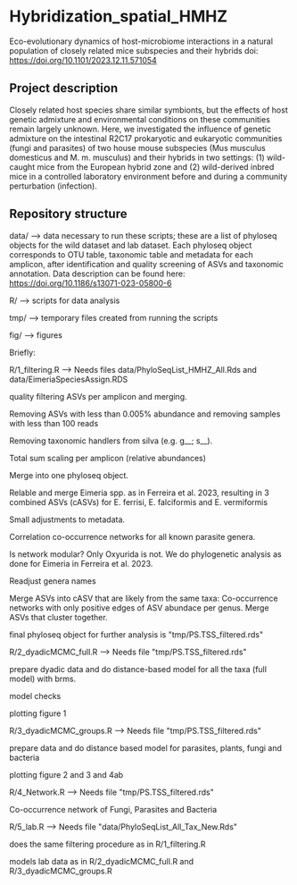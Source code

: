 # Hybridization_spatial_HMHZ
Eco-evolutionary dynamics of host-microbiome interactions in a natural population of closely related mice subspecies and their hybrids
doi: https://doi.org/10.1101/2023.12.11.571054 

## Project description
Closely related host species share similar symbionts, but the effects of host genetic admixture and environmental conditions on these communities remain largely unknown. Here, we investigated the influence of genetic admixture on the intestinal R2C17 prokaryotic and eukaryotic communities (fungi and parasites) of two house mouse subspecies (Mus musculus domesticus and M. m. musculus) and their hybrids in two settings: (1) wild-caught mice from the European hybrid zone and (2) wild-derived inbred mice in a controlled laboratory environment before and during a community perturbation (infection).

## Repository structure

data/ --> data necessary to run these scripts; these are a list of phyloseq objects for the wild dataset and lab dataset. Each phyloseq object corresponds to OTU table, taxonomic table and metadata for each amplicon, after identification and quality screening of ASVs and taxonomic annotation. Data description can be found here: https://doi.org/10.1186/s13071-023-05800-6

R/ --> scripts for data analysis

tmp/ --> temporary files created from running the scripts

fig/ --> figures

Briefly:

R/1_filtering.R --> Needs files data/PhyloSeqList_HMHZ_All.Rds and data/EimeriaSpeciesAssign.RDS

quality filtering ASVs per amplicon and merging.

Removing ASVs with less than 0.005% abundance and removing samples with less than 100 reads

Removing taxonomic handlers from silva (e.g. g__; s__).

Total sum scaling per amplicon (relative abundances)

Merge into one phyloseq object.

Relable and merge Eimeria spp. as in Ferreira et al. 2023, resulting in 3 combined ASVs (cASVs) for E. ferrisi, E. falciformis and E. vermiformis

Small adjustments to metadata.

Correlation co-occurrence networks for all known parasite genera.

Is network modular? Only Oxyurida is not. We do phylogenetic analysis as done for Eimeria in Ferreira et al. 2023.

Readjust genera names

Merge ASVs into cASV that are likely from the same taxa:
Co-occurrence networks with only positive edges of ASV abundace per genus. Merge ASVs that cluster together.

final phyloseq object for further analysis is "tmp/PS.TSS_filtered.rds"

R/2_dyadicMCMC_full.R --> Needs file "tmp/PS.TSS_filtered.rds"

prepare dyadic data and do distance-based model for all the taxa (full model) with brms.

model checks

plotting figure 1


R/3_dyadicMCMC_groups.R --> Needs file "tmp/PS.TSS_filtered.rds"

prepare data and do distance based model for parasites, plants, fungi and bacteria

plotting figure 2 and 3 and 4ab

R/4_Network.R --> Needs file "tmp/PS.TSS_filtered.rds"

Co-occurrence network of Fungi, Parasites and Bacteria

R/5_lab.R --> Needs file "data/PhyloSeqList_All_Tax_New.Rds"

does the same filtering procedure as in R/1_filtering.R

models lab data as in R/2_dyadicMCMC_full.R and R/3_dyadicMCMC_groups.R
